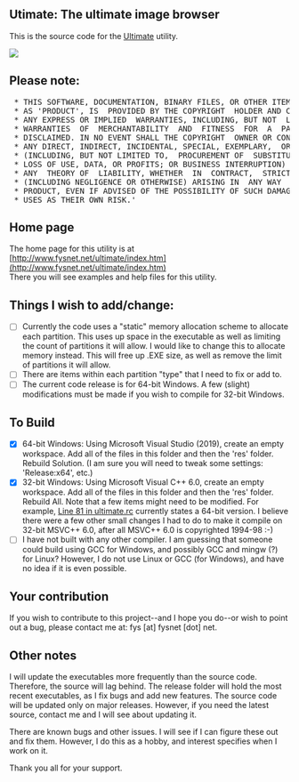 ## Utimate: The ultimate image browser

This is the source code for the [Ultimate](http://www.fysnet.net/ultimate/index.htm) utility.

<img src=http://www.fysnet.net/ultimate/demodisk.png>

## Please note:
<pre>
 * THIS SOFTWARE, DOCUMENTATION, BINARY FILES, OR OTHER ITEM, HEREBY FURTHER KNOWN
 * AS 'PRODUCT', IS  PROVIDED BY THE COPYRIGHT  HOLDER AND CONTRIBUTOR "AS IS" AND
 * ANY EXPRESS OR IMPLIED  WARRANTIES, INCLUDING, BUT NOT  LIMITED TO, THE IMPLIED
 * WARRANTIES  OF  MERCHANTABILITY  AND  FITNESS  FOR  A  PARTICULAR  PURPOSE  ARE 
 * DISCLAIMED. IN NO EVENT SHALL THE COPYRIGHT  OWNER OR CONTRIBUTOR BE LIABLE FOR
 * ANY DIRECT, INDIRECT, INCIDENTAL, SPECIAL, EXEMPLARY,  OR CONSEQUENTIAL DAMAGES
 * (INCLUDING, BUT NOT LIMITED TO,  PROCUREMENT OF  SUBSTITUTE GOODS  OR SERVICES;
 * LOSS OF USE, DATA, OR PROFITS; OR BUSINESS INTERRUPTION) HOWEVER  CAUSED AND ON
 * ANY  THEORY OF  LIABILITY, WHETHER  IN  CONTRACT,  STRICT  LIABILITY,  OR  TORT 
 * (INCLUDING NEGLIGENCE OR OTHERWISE) ARISING IN  ANY WAY  OUT OF THE USE OF THIS
 * PRODUCT, EVEN IF ADVISED OF THE POSSIBILITY OF SUCH DAMAGE.  READER AND/OR USER
 * USES AS THEIR OWN RISK.'
</pre>

## Home page
The home page for this utility is at [http://www.fysnet.net/ultimate/index.htm](http://www.fysnet.net/ultimate/index.htm)<br />
There you will see examples and help files for this utility.

## Things I wish to add/change:
- [ ] Currently the code uses a "static" memory allocation scheme to allocate each partition.
This uses up space in the executable as well as limiting the count of partitions it will
allow.  I would like to change this to allocate memory instead.  This will free up .EXE
size, as well as remove the limit of partitions it will allow.
- [ ] There are items within each partition "type" that I need to fix or add to.
- [ ] The current code release is for 64-bit Windows.  A few (slight) modifications must be
made if you wish to compile for 32-bit Windows.

## To Build
- [X] 64-bit Windows: Using Microsoft Visual Studio (2019), create an empty workspace.  Add all of the files in this folder and then the 'res' folder.  Rebuild Solution. (I am sure you will need to tweak some settings: 'Release:x64', etc.)
- [X] 32-bit Windows: Using Microsoft Visual C++ 6.0, create an empty workspace.  Add all of the files in this folder and then the 'res' folder.  Rebuild All.  Note that a few items might need to be modified.  For example, [Line 81 in ultimate.rc](https://github.com/fysnet/FYSOS/blob/master/main/filesys/utils/ultimate/ultimate.rc#L81) currently states a 64-bit version.  I believe there were a few other small changes I had to do to make it compile on 32-bit MSVC++ 6.0, after all MSVC++ 6.0 is copyrighted 1994-98 :-)
- [ ] I have not built with any other compiler.  I am guessing that someone could build using GCC for Windows, and possibly GCC and mingw (?) for Linux?  However, I do not use Linux or GCC (for Windows), and have no idea if it is even possible.

## Your contribution
If you wish to contribute to this project--and I hope you do--or wish to point out a bug, please contact me at: fys [at] fysnet [dot] net.

## Other notes
I will update the executables more frequently than the source code.  Therefore, the source will lag behind.  The release folder will hold the most recent executables, as I fix bugs and add new features.  The source code will be updated only on major releases.  However, if you need the latest source, contact me and I will see about updating it.

There are known bugs and other issues.  I will see if I can figure these out and fix them.  However, I do this as a hobby, and interest specifies when I work on it.

Thank you all for your support.
